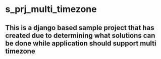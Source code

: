 # s_prj_multi_timezone
## This is a django based sample project that has created due to determining what solutions can be done while application should support multi timezone
